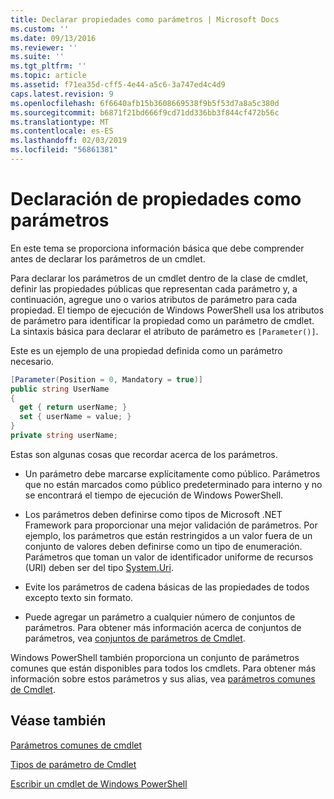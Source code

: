 ```yaml
---
title: Declarar propiedades como parámetros | Microsoft Docs
ms.custom: ''
ms.date: 09/13/2016
ms.reviewer: ''
ms.suite: ''
ms.tgt_pltfrm: ''
ms.topic: article
ms.assetid: f71ea35d-cff5-4e44-a5c6-3a747ed4c4d9
caps.latest.revision: 9
ms.openlocfilehash: 6f6640afb15b3608669538f9b5f53d7a8a5c380d
ms.sourcegitcommit: b6871f21bd666f9cd71dd336bb3f844cf472b56c
ms.translationtype: MT
ms.contentlocale: es-ES
ms.lasthandoff: 02/03/2019
ms.locfileid: "56861381"
---
```

# <a name="declaring-properties-as-parameters"></a>Declaración de propiedades como parámetros

En este tema se proporciona información básica que debe comprender antes de declarar los parámetros de un cmdlet.

Para declarar los parámetros de un cmdlet dentro de la clase de cmdlet, definir las propiedades públicas que representan cada parámetro y, a continuación, agregue uno o varios atributos de parámetro para cada propiedad. El tiempo de ejecución de Windows PowerShell usa los atributos de parámetro para identificar la propiedad como un parámetro de cmdlet. La sintaxis básica para declarar el atributo de parámetro es `[Parameter()]`.

Este es un ejemplo de una propiedad definida como un parámetro necesario.

```csharp
[Parameter(Position = 0, Mandatory = true)]
public string UserName
{
  get { return userName; }
  set { userName = value; }
}
private string userName;
```

Estas son algunas cosas que recordar acerca de los parámetros.

- Un parámetro debe marcarse explícitamente como público. Parámetros que no están marcados como público predeterminado para interno y no se encontrará el tiempo de ejecución de Windows PowerShell.

- Los parámetros deben definirse como tipos de Microsoft .NET Framework para proporcionar una mejor validación de parámetros. Por ejemplo, los parámetros que están restringidos a un valor fuera de un conjunto de valores deben definirse como un tipo de enumeración. Parámetros que toman un valor de identificador uniforme de recursos (URI) deben ser del tipo [System.Uri](/dotnet/api/System.Uri).

- Evite los parámetros de cadena básicas de las propiedades de todos excepto texto sin formato.

- Puede agregar un parámetro a cualquier número de conjuntos de parámetros. Para obtener más información acerca de conjuntos de parámetros, vea [conjuntos de parámetros de Cmdlet](./cmdlet-parameter-sets.md).

Windows PowerShell también proporciona un conjunto de parámetros comunes que están disponibles para todos los cmdlets. Para obtener más información sobre estos parámetros y sus alias, vea [parámetros comunes de Cmdlet](./common-parameter-names.md).

## <a name="see-also"></a>Véase también

[Parámetros comunes de cmdlet](./common-parameter-names.md)

[Tipos de parámetro de Cmdlet](./types-of-cmdlet-parameters.md)

[Escribir un cmdlet de Windows PowerShell](./writing-a-windows-powershell-cmdlet.md)

